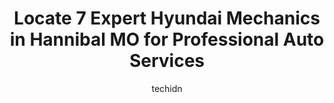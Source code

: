 ---
layout: ampstory
image: https://images.unsplash.com/photo-1626302592077-206bbcf450ae?ixlib=rb-4.0.3&ixid=MnwxMjA3fDB8MHxwaG90by1wYWdlfHx8fGVufDB8fHx8&auto=format&fit=crop&w=640&h=853&q=80
author: techidn
featured: false
description: Looking for reliable and skilled Hyundai Mechanic in Hannibal MO, USA? Your search ends here with the 7 best Hyundai Mechanic in town. With their expertise and commitment to delivering excep
title: Locate 7 Expert Hyundai Mechanics in Hannibal MO for Professional Auto Services
cover:
   title: Locate 7 Expert Hyundai Mechanics in Hannibal MO for Professional Auto Services
   subtitle: Rickpate
   background: https://images.unsplash.com/photo-1626302592077-206bbcf450ae?ixlib=rb-4.0.3&ixid=MnwxMjA3fDB8MHxwaG90by1wYWdlfHx8fGVufDB8fHx8&auto=format&fit=crop&w=640&h=853&q=80

pages: 
 - layout: thirds
   top: <h1>#1 The Muffler Shop Car Center & Towing</h1>
   bottom: "<p>Absolutely highly highly recomemend this repair shop!!!!! I was coming from Imperial Missouri to Shelbyville Missouri when my tensioner belt popped off on the highway on </p>"
   background: https://www.knot35.com/toplist/wp-content/uploads/2023/06/best-hyundai-mechanic-1-in-hannibal-mo-1685841586.jpeg
   backgroundblur: true
 - layout: thirds
   top: <h1>#2 S & S Auto Repair Shop</h1>
   bottom: "<p>2750 Market St, Hannibal, MO 63401, United States</p>"
   background: https://www.knot35.com/toplist/wp-content/uploads/2023/06/best-hyundai-mechanic-2-in-hannibal-mo-1685841586.jpeg
   cta:
      link: https://www.knot35.com/toplist/locate-7-expert-hyundai-mechanics-in-hannibal-mo-for-professional-auto-services/
      text: Locate 7 Expert Hyundai Mechanics in Hannibal MO for Professional Auto Services
 - layout: thirds
   top: <h1>#3 Leblancs Automotive & Tire Shop, Inc</h1>
   bottom: "<p>1018 Mark Twain Ave, Hannibal, MO 63401, United States</p>"
   background: https://www.knot35.com/toplist/wp-content/uploads/2023/06/best-hyundai-mechanic-3-in-hannibal-mo-1685841587.jpeg
   cta:
      link: https://www.knot35.com/toplist/locate-7-expert-hyundai-mechanics-in-hannibal-mo-for-professional-auto-services/
      text: Locate 7 Expert Hyundai Mechanics in Hannibal MO for Professional Auto Services
 - layout: thirds
   top: <h1>#4 Kadens Quick Stop Lube & Oil LLC</h1>
   bottom: "<p>428 huck finn shopping Center, Hannibal, MO 63401, United States</p>"
   background: https://images.unsplash.com/photo-1510906594845-bc082582c8cc?ixlib=rb-4.0.3&ixid=MnwxMjA3fDB8MHxwaG90by1wYWdlfHx8fGVufDB8fHx8&auto=format&fit=crop&w=640&h=853&q=80
   cta:
      link: https://www.knot35.com/toplist/locate-7-expert-hyundai-mechanics-in-hannibal-mo-for-professional-auto-services/
      text: Locate 7 Expert Hyundai Mechanics in Hannibal MO for Professional Auto Services
 - layout: thirds
   top: <h1>#5 Safety Lane Auto Services</h1>
   bottom: "<p>410 Mark Twain Ave, Hannibal, MO 63401, United States</p>"
   background: https://images.unsplash.com/photo-1524169358666-79f22534bc6e?ixlib=rb-4.0.3&ixid=MnwxMjA3fDB8MHxwaG90by1wYWdlfHx8fGVufDB8fHx8&auto=format&fit=crop&w=640&h=853&q=80
   cta:
      link: https://www.knot35.com/toplist/locate-7-expert-hyundai-mechanics-in-hannibal-mo-for-professional-auto-services/
      text: Locate 7 Expert Hyundai Mechanics in Hannibal MO for Professional Auto Services
 - layout: thirds
   top: <h1>#6 Heartland Auto Body and Towing</h1>
   bottom: "<p>2642 Market St, Hannibal, MO 63401, United States</p>"
   background: https://images.unsplash.com/photo-1620421680010-0766ff230392?ixlib=rb-4.0.3&ixid=MnwxMjA3fDB8MHxwaG90by1wYWdlfHx8fGVufDB8fHx8&auto=format&fit=crop&w=640&h=853&q=80
   cta:
      link: https://www.knot35.com/toplist/locate-7-expert-hyundai-mechanics-in-hannibal-mo-for-professional-auto-services/
      text: Locate 7 Expert Hyundai Mechanics in Hannibal MO for Professional Auto Services
 - layout: thirds
   top: <h1>#7 Great River Tire & Auto</h1>
   bottom: "<p>3900 McMasters Ave, Hannibal, MO 63401, United States</p>"
   background: https://images.unsplash.com/photo-1541356665065-22676f35dd40?ixlib=rb-4.0.3&ixid=MnwxMjA3fDB8MHxwaG90by1wYWdlfHx8fGVufDB8fHx8&auto=format&fit=crop&w=640&h=853&q=80
   cta:
      link: https://www.knot35.com/toplist/locate-7-expert-hyundai-mechanics-in-hannibal-mo-for-professional-auto-services/
      text: Locate 7 Expert Hyundai Mechanics in Hannibal MO for Professional Auto Services
 - layout: thirds
   middle: Continue reading...
   background: https://images.unsplash.com/photo-1608501821300-4f99e58bba77?ixlib=rb-4.0.3&ixid=MnwxMjA3fDB8MHxwaG90by1wYWdlfHx8fGVufDB8fHx8&auto=format&fit=crop&w=640&h=853&q=80
   cta:
      link: https://www.knot35.com/toplist/locate-7-expert-hyundai-mechanics-in-hannibal-mo-for-professional-auto-services/
      text: Locate 7 Expert Hyundai Mechanics in Hannibal MO for Professional Auto Services
      
---